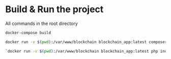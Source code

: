 # Build & Run the project
All commands in the root directory
```bash
docker-compose build
```

```bash
docker run -v $(pwd):/var/www/blockchain blockchain_app:latest composer install
```
```bash
`docker run -v $(pwd):/var/www/blockchain blockchain_app:latest php index.php`
```
